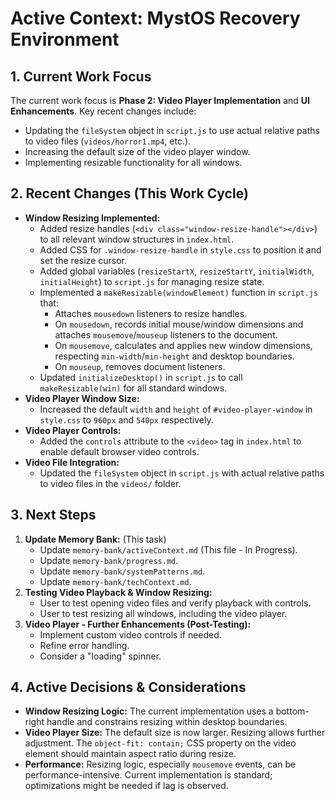 # Active Context: MystOS Recovery Environment

## 1. Current Work Focus

The current work focus is **Phase 2: Video Player Implementation** and **UI Enhancements**.
Key recent changes include:
*   Updating the `fileSystem` object in `script.js` to use actual relative paths to video files (`videos/horror1.mp4`, etc.).
*   Increasing the default size of the video player window.
*   Implementing resizable functionality for all windows.

## 2. Recent Changes (This Work Cycle)

*   **Window Resizing Implemented:**
    *   Added resize handles (`<div class="window-resize-handle"></div>`) to all relevant window structures in `index.html`.
    *   Added CSS for `.window-resize-handle` in `style.css` to position it and set the resize cursor.
    *   Added global variables (`resizeStartX`, `resizeStartY`, `initialWidth`, `initialHeight`) to `script.js` for managing resize state.
    *   Implemented a `makeResizable(windowElement)` function in `script.js` that:
        *   Attaches `mousedown` listeners to resize handles.
        *   On `mousedown`, records initial mouse/window dimensions and attaches `mousemove`/`mouseup` listeners to the document.
        *   On `mousemove`, calculates and applies new window dimensions, respecting `min-width`/`min-height` and desktop boundaries.
        *   On `mouseup`, removes document listeners.
    *   Updated `initializeDesktop()` in `script.js` to call `makeResizable(win)` for all standard windows.
*   **Video Player Window Size:**
    *   Increased the default `width` and `height` of `#video-player-window` in `style.css` to `960px` and `540px` respectively.
*   **Video Player Controls:**
    *   Added the `controls` attribute to the `<video>` tag in `index.html` to enable default browser video controls.
*   **Video File Integration:**
    *   Updated the `fileSystem` object in `script.js` with actual relative paths to video files in the `videos/` folder.

## 3. Next Steps

1.  **Update Memory Bank:** (This task)
    *   Update `memory-bank/activeContext.md` (This file - In Progress).
    *   Update `memory-bank/progress.md`.
    *   Update `memory-bank/systemPatterns.md`.
    *   Update `memory-bank/techContext.md`.
2.  **Testing Video Playback & Window Resizing:**
    *   User to test opening video files and verify playback with controls.
    *   User to test resizing all windows, including the video player.
3.  **Video Player - Further Enhancements (Post-Testing):**
    *   Implement custom video controls if needed.
    *   Refine error handling.
    *   Consider a "loading" spinner.

## 4. Active Decisions & Considerations

*   **Window Resizing Logic:** The current implementation uses a bottom-right handle and constrains resizing within desktop boundaries.
*   **Video Player Size:** The default size is now larger. Resizing allows further adjustment. The `object-fit: contain;` CSS property on the video element should maintain aspect ratio during resize.
*   **Performance:** Resizing logic, especially `mousemove` events, can be performance-intensive. Current implementation is standard; optimizations might be needed if lag is observed.

